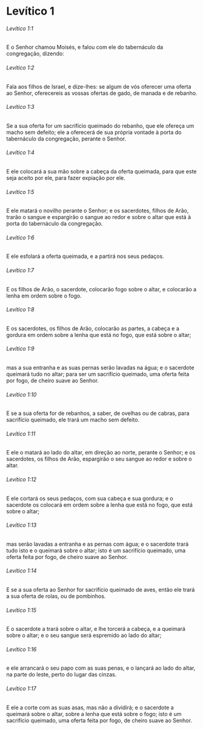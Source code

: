 # Levítico 1

###### Levítico 1:1

E o Senhor chamou Moisés, e falou com ele do tabernáculo da congregação, dizendo:

###### Levítico 1:2

Fala aos filhos de Israel, e dize-lhes: se algum de vós oferecer uma oferta ao Senhor, oferecereis as vossas ofertas de gado, de manada e de rebanho.

###### Levítico 1:3

Se a sua oferta for um sacrifício queimado do rebanho, que ele ofereça um macho sem defeito; ele a oferecerá de sua própria vontade à porta do tabernáculo da congregação, perante o Senhor.

###### Levítico 1:4

E ele colocará a sua mão sobre a cabeça da oferta queimada, para que este seja aceito por ele, para fazer expiação por ele.

###### Levítico 1:5

E ele matará o novilho perante o Senhor; e os sacerdotes, filhos de Arão, trarão o sangue e espargirão o sangue ao redor e sobre o altar que está à porta do tabernáculo da congregação.

###### Levítico 1:6

E ele esfolará a oferta queimada, e a partirá nos seus pedaços.

###### Levítico 1:7

E os filhos de Arão, o sacerdote, colocarão fogo sobre o altar, e colocarão a lenha em ordem sobre o fogo.

###### Levítico 1:8

E os sacerdotes, os filhos de Arão, colocarão as partes, a cabeça e a gordura em ordem sobre a lenha que está no fogo, que está sobre o altar;

###### Levítico 1:9

mas a sua entranha e as suas pernas serão lavadas na água; e o sacerdote queimará tudo no altar; para ser um sacrifício queimado, uma oferta feita por fogo, de cheiro suave ao Senhor.

###### Levítico 1:10

E se a sua oferta for de rebanhos, a saber, de ovelhas ou de cabras, para sacrifício queimado, ele trará um macho sem defeito.

###### Levítico 1:11

E ele o matará ao lado do altar, em direção ao norte, perante o Senhor; e os sacerdotes, os filhos de Arão, espargirão o seu sangue ao redor e sobre o altar.

###### Levítico 1:12

E ele cortará os seus pedaços, com sua cabeça e sua gordura; e o sacerdote os colocará em ordem sobre a lenha que está no fogo, que está sobre o altar;

###### Levítico 1:13

mas serão lavadas a entranha e as pernas com água; e o sacerdote trará tudo isto e o queimará sobre o altar; isto é um sacrifício queimado, uma oferta feita por fogo, de cheiro suave ao Senhor.

###### Levítico 1:14

E se a sua oferta ao Senhor for sacrifício queimado de aves, então ele trará a sua oferta de rolas, ou de pombinhos.

###### Levítico 1:15

E o sacerdote a trará sobre o altar, e lhe torcerá a cabeça, e a queimará sobre o altar; e o seu sangue será espremido ao lado do altar;

###### Levítico 1:16

e ele arrancará o seu papo com as suas penas, e o lançará ao lado do altar, na parte do leste, perto do lugar das cinzas.

###### Levítico 1:17

E ele a corte com as suas asas, mas não a dividirá; e o sacerdote a queimará sobre o altar, sobre a lenha que está sobre o fogo; isto é um sacrifício queimado, uma oferta feita por fogo, de cheiro suave ao Senhor.

